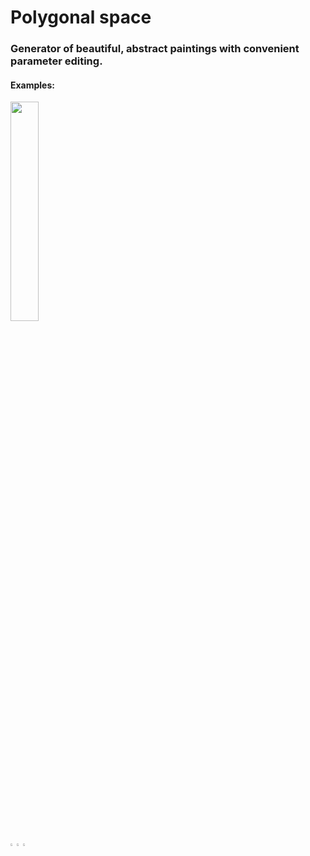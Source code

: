 # Polygonal space
<h3>Generator of beautiful, abstract paintings with convenient parameter editing.</h3>
<h4>Examples:</h4>
<img src="https://github.com/22Sanches22/PolygonalSpace/assets/61250663/8d5b77c4-382b-4c60-9403-a4399ac85047" width="30%"/>
<br/><br/>
<div style="display: grid; grid-template-columns: 2% 2% 2%; width: 100%;">
  <img src="https://github.com/22Sanches22/PolygonalSpace/assets/61250663/0163754c-461c-4e84-8f0d-2e22be784b33" width="33%"/>
  <img src="https://github.com/22Sanches22/PolygonalSpace/assets/61250663/481561e3-9c8e-4692-ac10-dec60235aca0" width="33%"/>
  <img src="https://github.com/22Sanches22/PolygonalSpace/assets/61250663/8cadc841-a830-44e9-b2ac-16deba4732dc" width="33%"/>
</div>
